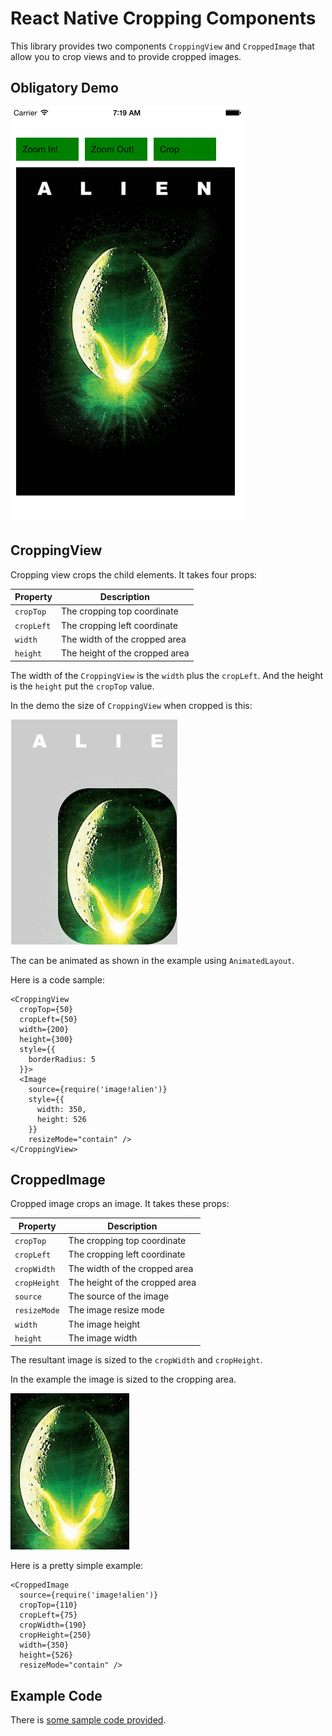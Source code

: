 React Native Cropping Components
================================

This library provides two components `CroppingView` and `CroppedImage`
that allow you to crop views and to provide cropped images.

## Obligatory Demo

![Demo page](./images/preview.gif)

## CroppingView

Cropping view crops the child elements. It takes four props:

| Property   | Description                    |
| ---------- | ------------------------------ |
| `cropTop`  | The cropping top coordinate    |
| `cropLeft` | The cropping left coordinate   |
| `width`    | The width of the cropped area  |
| `height`   | The height of the cropped area |

The width of the `CroppingView` is the `width` plus the `cropLeft`. And
the height is the `height` put the `cropTop` value.

In the demo the size of `CroppingView` when cropped is this:

![Cropping View](./images/cropping-view.png)

The can be animated as shown in the example using `AnimatedLayout`.

Here is a code sample:

```
<CroppingView
  cropTop={50}
  cropLeft={50}
  width={200}
  height={300}
  style={{
    borderRadius: 5
  }}>
  <Image
    source={require('image!alien')}
    style={{
      width: 350,
      height: 526
    }}
    resizeMode="contain" />
</CroppingView>
```

## CroppedImage

Cropped image crops an image. It takes these props:

| Property     | Description                    |
| ------------ | ------------------------------ |
| `cropTop`    | The cropping top coordinate    |
| `cropLeft`   | The cropping left coordinate   |
| `cropWidth`  | The width of the cropped area  |
| `cropHeight` | The height of the cropped area |
| `source`     | The source of the image        |
| `resizeMode` | The image resize mode          |
| `width`      | The image height               |
| `height`     | The image width                |

The resultant image is sized to the `cropWidth` and `cropHeight`.

In the example the image is sized to the cropping area.

![Cropped Image](./images/cropped-image.png)

Here is a pretty simple example:

```
<CroppedImage
  source={require('image!alien')}
  cropTop={110}
  cropLeft={75}
  cropWidth={190}
  cropHeight={250}
  width={350}
  height={526}
  resizeMode="contain" />
```

## Example Code

There is [some sample code provided](./example/animcrop.js).

